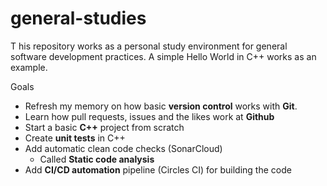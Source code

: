 # general-studies
T
his repository works as a personal study environment for general software development practices. A simple Hello World in C++ works as an example.

Goals
- Refresh my memory on how basic __version control__ works with __Git__.
- Learn how pull requests, issues and the likes work at __Github__
- Start a basic __C++__ project from scratch
- Create __unit tests__ in C++
- Add automatic clean code checks (SonarCloud) 
  - Called __Static code analysis__
- Add __CI/CD automation__ pipeline (Circles CI) for building the code
